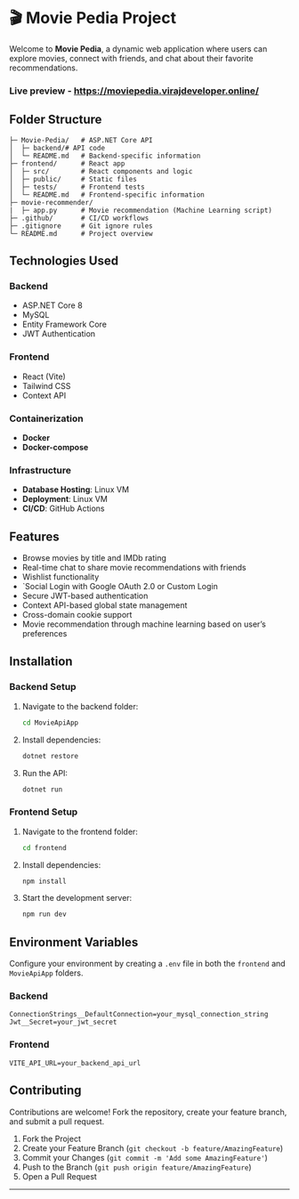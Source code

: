 # 🎬 Movie Pedia Project

Welcome to **Movie Pedia**, a dynamic web application where users can explore movies, connect with friends, and chat about their favorite recommendations.

### Live preview - https://moviepedia.virajdeveloper.online/

## Folder Structure

```
├─ Movie-Pedia/   # ASP.NET Core API
│  ├─ backend/# API code
│  └─ README.md   # Backend-specific information
├─ frontend/      # React app
│  ├─ src/        # React components and logic
│  ├─ public/     # Static files
│  ├─ tests/      # Frontend tests
│  └─ README.md   # Frontend-specific information
├─ movie-recommender/
|  ├─ app.py      # Movie recommendation (Machine Learning script)
├─ .github/       # CI/CD workflows
├─ .gitignore     # Git ignore rules
└─ README.md      # Project overview
```

## Technologies Used

### Backend

- ASP.NET Core 8
- MySQL
- Entity Framework Core
- JWT Authentication

### Frontend

- React (Vite)
- Tailwind CSS
- Context API
  
### Containerization 
- **Docker**
- **Docker-compose**

### Infrastructure

- **Database Hosting**: Linux VM
- **Deployment**: Linux VM
- **CI/CD**: GitHub Actions

## Features

- Browse movies by title and IMDb rating
- Real-time chat to share movie recommendations with friends
- Wishlist functionality
- `Social Login with Google OAuth 2.0 or Custom Login
- Secure JWT-based authentication
- Context API-based global state management
- Cross-domain cookie support
- Movie recommendation through machine learning based on user’s preferences

## Installation

### Backend Setup

1. Navigate to the backend folder:
   ```bash
   cd MovieApiApp
   ```
2. Install dependencies:
   ```bash
   dotnet restore
   ```
3. Run the API:
   ```bash
   dotnet run
   ```

### Frontend Setup

1. Navigate to the frontend folder:
   ```bash
   cd frontend
   ```
2. Install dependencies:
   ```bash
   npm install
   ```
3. Start the development server:
   ```bash
   npm run dev
   ```

## Environment Variables

Configure your environment by creating a `.env` file in both the `frontend` and `MovieApiApp` folders.

### Backend

```
ConnectionStrings__DefaultConnection=your_mysql_connection_string
Jwt__Secret=your_jwt_secret
```

### Frontend

```
VITE_API_URL=your_backend_api_url
```

## Contributing

Contributions are welcome! Fork the repository, create your feature branch, and submit a pull request.

1. Fork the Project
2. Create your Feature Branch (`git checkout -b feature/AmazingFeature`)
3. Commit your Changes (`git commit -m 'Add some AmazingFeature'`)
4. Push to the Branch (`git push origin feature/AmazingFeature`)
5. Open a Pull Request

---
